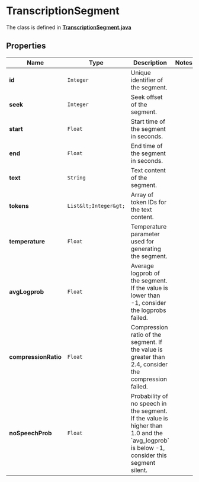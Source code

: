 

# TranscriptionSegment

The class is defined in **[TranscriptionSegment.java](../../src/main/java/org/openapitools/model/TranscriptionSegment.java)**

## Properties

Name | Type | Description | Notes
------------ | ------------- | ------------- | -------------
**id** | `Integer` | Unique identifier of the segment. | 
**seek** | `Integer` | Seek offset of the segment. | 
**start** | `Float` | Start time of the segment in seconds. | 
**end** | `Float` | End time of the segment in seconds. | 
**text** | `String` | Text content of the segment. | 
**tokens** | `List&lt;Integer&gt;` | Array of token IDs for the text content. | 
**temperature** | `Float` | Temperature parameter used for generating the segment. | 
**avgLogprob** | `Float` | Average logprob of the segment. If the value is lower than -1, consider the logprobs failed. | 
**compressionRatio** | `Float` | Compression ratio of the segment. If the value is greater than 2.4, consider the compression failed. | 
**noSpeechProb** | `Float` | Probability of no speech in the segment. If the value is higher than 1.0 and the &#x60;avg_logprob&#x60; is below -1, consider this segment silent. | 












